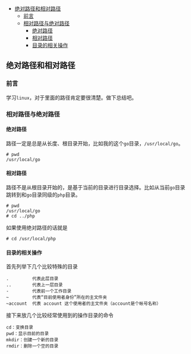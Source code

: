 - [绝对路径和相对路径](#%E7%BB%9D%E5%AF%B9%E8%B7%AF%E5%BE%84%E5%92%8C%E7%9B%B8%E5%AF%B9%E8%B7%AF%E5%BE%84)
  - [前言](#%E5%89%8D%E8%A8%80)
  - [相对路径与绝对路径](#%E7%9B%B8%E5%AF%B9%E8%B7%AF%E5%BE%84%E4%B8%8E%E7%BB%9D%E5%AF%B9%E8%B7%AF%E5%BE%84)
    - [绝对路径](#%E7%BB%9D%E5%AF%B9%E8%B7%AF%E5%BE%84)
    - [相对路径](#%E7%9B%B8%E5%AF%B9%E8%B7%AF%E5%BE%84)
    - [目录的相关操作](#%E7%9B%AE%E5%BD%95%E7%9A%84%E7%9B%B8%E5%85%B3%E6%93%8D%E4%BD%9C)

## 绝对路径和相对路径


### 前言

学习`linux`，对于里面的路径肯定要很清楚。做下总结吧。

### 相对路径与绝对路径

#### 绝对路径

路径一定是总是从长度、根目录开始，比如我的这个`go`目录，`/usr/local/go`。

````
# pwd
/usr/local/go
````

#### 相对路径

路径不是从根目录开始的，是基于当前的目录进行目录选择。比如从当前`go`目录跳转到和`go`目录同级的`php`目录。

````
# pwd
/usr/local/go
# cd ../php
````

如果使用绝对路径的话就是

````
# cd /usr/local/php
````

#### 目录的相关操作

首先列举下几个比较特殊的目录

````
.         代表此层目录
..        代表上一层目录
-         代表前一个工作目录
~         代表“目前使用者身份”所在的主文件夹
~account  代表 account 这个使用者的主文件夹（account是个帐号名称）
````

接下来放几个比较经常使用到的操作目录的命令

````
cd：变换目录
pwd：显示目前的目录
mkdir：创建一个新的目录
rmdir：删除一个空的目录
````



